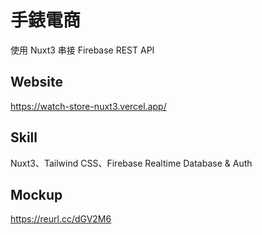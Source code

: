 # 手錶電商

使用 Nuxt3 串接 Firebase REST API

## Website

https://watch-store-nuxt3.vercel.app/

## Skill

Nuxt3、Tailwind CSS、Firebase Realtime Database & Auth

## Mockup

https://reurl.cc/dGV2M6
